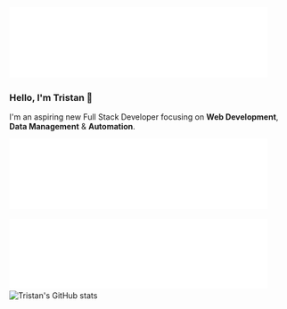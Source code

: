 ![Profile Introduction](https://github.com/tristanbudd/tristanbudd/blob/main/profile_introduction.png)
### Hello, I'm Tristan 👋
I'm an aspiring new Full Stack Developer focusing on **Web Development**, **Data Management** & **Automation**.

![Coding Languages](https://github.com/tristanbudd/tristanbudd/blob/main/coding_languages.png)

![Github Stats](https://github.com/tristanbudd/tristanbudd/blob/main/github_stats.png)
![Tristan's GitHub stats](https://github-readme-stats.vercel.app/api?username=tristanbudd&show_icons=true&theme=dracula)
